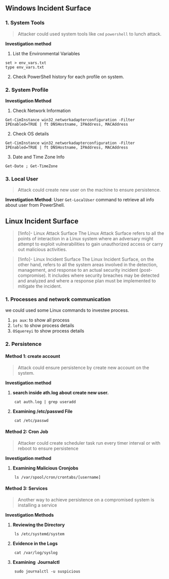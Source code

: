 
## Windows Incident Surface

### 1. System Tools

> Attacker could used system tools like `cmd` `powershell` to lunch attack.

**Investigation method**
1. List the Environmental Variables
```
set > env_vars.txt
type env_vars.txt
```

2. Check PowerShell history for each profile on system.

### 2. System Profile

**Investigation Method**
1.  Check Network Information
```
Get-CimInstance win32_networkadapterconfiguration -Filter IPEnabled=TRUE | ft DNSHostname, IPAddress, MACAddress
```

2. Check OS details
```
Get-CimInstance win32_networkadapterconfiguration -Filter IPEnabled=TRUE | ft DNSHostname, IPAddress, MACAddress
```

3.  Date and Time Zone Info
```
Get-Date ; Get-TimeZone
```

### 3. Local User

> Attack could create new user on the machine to ensure persistence.

**Investigation Method**: User `Get-LocalUser` command to retrieve all info about user from PowerShell.


## Linux Incident Surface

> [!info]- Linux Attack Surface
> The Linux Attack Surface refers to all the points of interaction in a Linux system where an adversary might attempt to exploit vulnerabilities to gain unauthorized access or carry out malicious activities.

> [!info]- Linux Incident Surface
> The Linux Incident Surface, on the other hand, refers to all the system areas involved in the detection, management, and response to an actual security incident (post-compromise). It includes where security breaches may be detected and analyzed and where a response plan must be implemented to mitigate the incident.

### 1. Processes and network communication

we could used some Linux commands to investee process.

1. `ps aux`: to show all process
2. `lofs`: to show process details
3. `OSquereyi` to show process details


### 2. Persistence

#### Method 1: create account

> Attack could ensure persistence by create new account on the system.

**Investigation method**
1. **search inside ath.log about create new user.**
```
	cat auth.log | grep useradd
```
2. **Examining /etc/passwd File**
```
	cat /etc/passwd
```

#### Method 2: Cron Job

> Attacker could create scheduler task run every timer interval or with reboot to ensure persistence

**Investigation method**
1. **Examining Malicious Cronjobs**
```
	ls /var/spool/cron/crontabs/[username]
```


#### Method 3: Services

> Another way to achieve persistence on a compromised system is installing a service

**Investigation Methods**
1. **Reviewing the Directory**
```
	ls /etc/systemd/system
```
2. **Evidence in the Logs**
```
	cat /var/log/syslog
```
3. **Examining  Journalctl**
```
	sudo journalctl -u suspicious
```